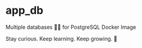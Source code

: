 # app_db

Multiple databases 🐳🐳 for PostgreSQL Docker Image


<!-- INSPIRATIONAL_QUOTE_START -->
Stay curious. Keep learning. Keep growing.
🐶
<!-- INSPIRATIONAL_QUOTE_END -->
